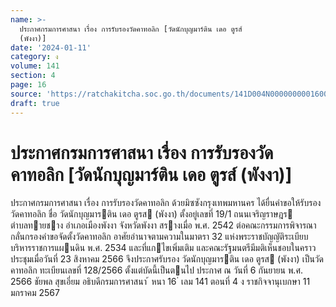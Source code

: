 ```yaml
---
name: >-
  ประกาศกรมการศาสนา เรื่อง การรับรองวัดคาทอลิก [วัดนักบุญมาร์ติน เดอ ตูรส์
  (พังงา)]
date: '2024-01-11'
category: ง
volume: 141
section: 4
page: 16
source: 'https://ratchakitcha.soc.go.th/documents/141D004N0000000001600.pdf'
draft: true
---
```


# ประกาศกรมการศาสนา เรื่อง การรับรองวัดคาทอลิก [วัดนักบุญมาร์ติน เดอ ตูรส์ (พังงา)]

ประกาศกรมการศาสนา เรื่อง การรับรองวัดคาทอลิก ด้วยมิซซังกรุงเทพมหานคร ได้ยื่นคําขอให้รับรองวัดคาทอลิก ชื่อ วัดนักบุญมารติน เดอ ตูรส (พังงา) ตั้งอยู่เลขที่ 19/1 ถนนเจริญราษฎร ตําบลทายชาง อําเภอเมืองพังงา จังหวัดพังงา สรางเมื่อ พ.ศ. 2542 ต่อคณะกรรมการพิจารณากลั่นกรองคําขอจัดตั้งวัดคาทอลิก อาศัยอํานาจตามความในมาตรา 32 แห่งพระราชบัญญัติระเบียบบริหารราชการแผนดิน พ.ศ. 2534 และที่แกไขเพิ่มเติม และคณะรัฐมนตรีมีมติเห็นชอบในคราวประชุมเมื่อวันที่ 23 สิงหาคม 2566 จึงประกาศรับรอง วัดนักบุญมารติน เดอ ตูรส (พังงา) เป็นวัดคาทอลิก ทะเบียนเลขที่ 128/2566 ตั้งแต่บัดนี้เป็นตนไป ประกาศ ณ วันที่ 6 กันยายน พ.ศ. 2566 ชัยพล สุขเอี่ยม อธิบดีกรมการศาสนา ้ หนา 16 ่ เลม 141 ตอนที่ 4 ง ราชกิจจานุเบกษา 11 มกราคม 2567
